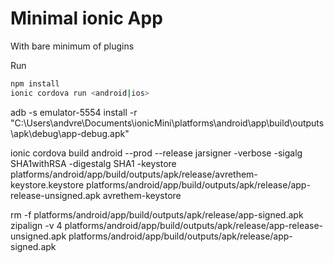 # Minimal ionic App 
With bare minimum of plugins 

Run 
```bash 
npm install 
ionic cordova run <android|ios>
```


adb -s emulator-5554 install -r "C:\Users\andvre\Documents\ionicMini\platforms\android\app\build\outputs\apk\debug\app-debug.apk"


ionic cordova build android --prod --release
jarsigner -verbose -sigalg SHA1withRSA -digestalg SHA1 -keystore platforms/android/app/build/outputs/apk/release/avrethem-keystore.keystore platforms/android/app/build/outputs/apk/release/app-release-unsigned.apk avrethem-keystore

rm -f platforms/android/app/build/outputs/apk/release/app-signed.apk
zipalign -v 4 platforms/android/app/build/outputs/apk/release/app-release-unsigned.apk platforms/android/app/build/outputs/apk/release/app-signed.apk